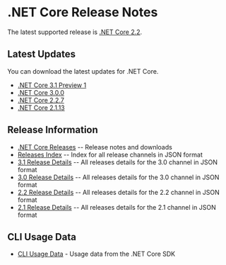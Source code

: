 # .NET Core Release Notes

The latest supported release is [.NET Core 2.2](2.2).

## Latest Updates

You can download the latest updates for .NET Core.

* [.NET Core 3.1 Preview 1](3.1/preview/3.1.0-preview1-download.md)
* [.NET Core 3.0.0](3.0/3.0.0/3.0.0-download.md)
* [.NET Core 2.2.7](2.2/2.2.7/2.2.7-download.md)
* [.NET Core 2.1.13](2.1/2.1.13/2.1.13-download.md)

## Release Information

* [.NET Core Releases](download-archive.md) -- Release notes and downloads
* [Releases Index][releases-index.json] -- Index for all release channels in JSON format
* [3.1 Release Details][3.1-releases.json] -- All releases details for the 3.0 channel in JSON format
* [3.0 Release Details][3.0-releases.json] -- All releases details for the 3.0 channel in JSON format
* [2.2 Release Details][2.2-releases.json] -- All releases details for the 2.2 channel in JSON format
* [2.1 Release Details][2.1-releases.json] -- All releases details for the 2.1 channel in JSON format

## CLI Usage Data

* [CLI Usage Data](cli-usage-data.md) - Usage data from the .NET Core SDK

[releases-index.json]: https://dotnetcli.blob.core.windows.net/dotnet/release-metadata/releases-index.json
[3.1-releases.json]: https://dotnetcli.blob.core.windows.net/dotnet/release-metadata/3.1/releases.json
[3.0-releases.json]: https://dotnetcli.blob.core.windows.net/dotnet/release-metadata/3.0/releases.json
[2.2-releases.json]: https://dotnetcli.blob.core.windows.net/dotnet/release-metadata/2.2/releases.json
[2.1-releases.json]: https://dotnetcli.blob.core.windows.net/dotnet/release-metadata/2.1/releases.json
